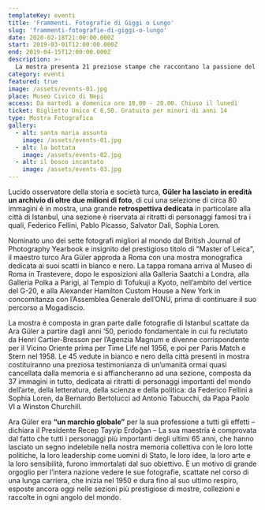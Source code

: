 ```yaml
---
templateKey: eventi
title: 'Frammenti. Fotografie di Giggi o Lungo'
slug: 'frammenti-fotografie-di-giggi-o-lungo'
date: 2020-02-18T21:00:00.000Z
start: 2019-03-01T12:00:00.000Z
end: 2019-04-15T12:00:00.000Z
description: >-
  La mostra presenta 21 preziose stampe che raccontano la passione del fotoreporter Stefano Cigada per l’archeologia e la sua ricerca di far “palpitare” le statue antiche.
category: eventi
featured: true
image: /assets/events-01.jpg
place: Museo Civico di Nepi
access: Da martedì a domenica ore 10.00 - 20.00. Chiuso il lunedì
ticket: Biglietto Unico € 6,50. Gratuito per minori di anni 14
type: Mostra Fotografica
gallery:
  - alt: santa maria assunta
    image: /assets/events-01.jpg
  - alt: la bottata
    image: /assets/events-02.jpg
  - alt: il bosco incantato
    image: /assets/events-03.jpg
---
```

Lucido osservatore della storia e società turca, **Güler ha lasciato in eredità un archivio di oltre due milioni di foto**, di cui una selezione di circa 80 immagini è in mostra, una grande **retrospettiva dedicata** in particolare alla città di Istanbul, una sezione è riservata ai ritratti di personaggi famosi tra i quali, Federico Fellini, Pablo Picasso, Salvator Dalì, Sophia Loren.

Nominato uno dei sette fotografi migliori al mondo dal British Journal of Photography Yearbook e insignito del prestigioso titolo di "Master of Leica", il maestro turco Ara Güler approda a Roma con una mostra monografica dedicata ai suoi scatti in bianco e nero. La tappa romana arriva al Museo di Roma in Trastevere, dopo le esposizioni alla Galleria Saatchi a Londra, alla Galleria Polka a Parigi, al Tempio di Tofukuji a Kyoto, nell’ambito del vertice del G-20, e alla Alexander Hamilton Custom House a New York in concomitanza con l’Assemblea Generale dell’ONU, prima di continuare il suo percorso a Mogadiscio.

La mostra è composta in gran parte dalle fotografie di Istanbul scattate da Ara Güler a partire dagli anni ’50, periodo fondamentale in cui fu reclutato da Henri Cartier-Bresson per l’Agenzia Magnum e divenne corrispondente per il Vicino Oriente prima per Time Life nel 1956, e poi per Paris Match e Stern nel 1958. Le 45 vedute in bianco e nero della città presenti in mostra costituiranno una preziosa testimonianza di un’umanità ormai quasi cancellata dalla memoria e si affiancheranno ad una sezione, composta da 37 immagini in tutto, dedicata ai ritratti di personaggi importanti del mondo dell’arte, della letteratura, della scienza e della politica: da Federico Fellini a Sophia Loren, da Bernardo Bertolucci ad Antonio Tabucchi, da Papa Paolo VI a Winston Churchill.

Ara Güler era **“un marchio globale”** per la sua professione a tutti gli effetti – dichiara il Presidente Recep Tayyip Erdoğan – La sua maestria è comprovata dal fatto che tutti i personaggi più importanti degli ultimi 65 anni, che hanno lasciato un segno indelebile nella nostra memoria collettiva con le loro lotte politiche, la loro leadership come uomini di Stato, le loro idee, la loro arte e la loro sensibilità, furono immortalati dal suo obiettivo. È un motivo di grande orgoglio per l’intera nazione vedere le sue fotografie, scattate nel corso di una lunga carriera, che inizia nel 1950 e dura fino al suo ultimo respiro, esposte ancora oggi nelle sezioni più prestigiose di mostre, collezioni e raccolte in ogni angolo del mondo.